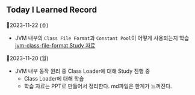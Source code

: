 ## Today I Learned Record



📒2023-11-22 (수)
- JVM 내부의 `Class File Format`과 `Constant Pool`이 어떻게 사용되는지 학습 
  [jvm-class-file-format Study 자료](JVM/jvm-class-file-format.pdf)

📒2023-11-20 (월)
- JVM 내부 동작 원리 중 Class Loader에 대해 Study 진행 중
	- Class Loader에 대해 학습
	- 학습 자료는 PPT로 만들어서 정리한다. md파일은 한계가 느껴진다.


